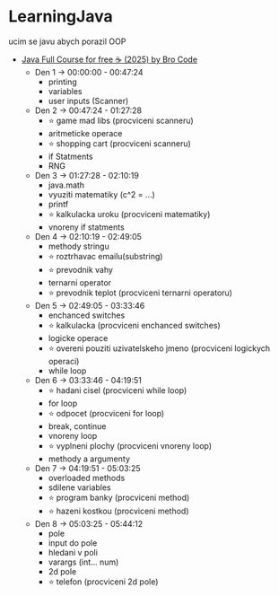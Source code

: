 # LearningJava
 ucim se javu abych porazil OOP  
 - [Java Full Course for free ☕ (2025) by Bro Code](https://www.youtube.com/watch?v=xTtL8E4LzTQ)  
     - Den 1 -> 00:00:00 - 00:47:24
         - printing
         - variables
         - user inputs (Scanner)  
     - Den 2 -> 00:47:24 - 01:27:28
         - ⭐ game mad libs (procviceni scanneru)
         - aritmeticke operace
         - ⭐ shopping cart (procviceni scanneru)
         - if Statments
         - RNG
     - Den 3 -> 01:27:28 - 02:10:19
         - java.math
         - vyuziti matematiky (c^2 = ...)
         - printf
         - ⭐ kalkulacka uroku (procviceni matematiky)
         - vnoreny if statments
     - Den 4 -> 02:10:19 - 02:49:05
         - methody stringu
         - ⭐ roztrhavac emailu(substring)
         - ⭐ prevodnik vahy
         - ternarni operator
         - ⭐ prevodnik teplot (procviceni ternarni operatoru)
     - Den 5 -> 02:49:05 - 03:33:46
         - enchanced switches
         - ⭐ kalkulacka (procviceni enchanced switches)
         - logicke operace
         - ⭐ overeni pouziti uzivatelskeho jmeno (procviceni logickych operaci)
         - while loop
     - Den 6 -> 03:33:46 - 04:19:51
         - ⭐ hadani cisel (procviceni while loop)
         - for loop
         - ⭐ odpocet (procviceni for loop)
         - break, continue
         - vnoreny loop
         - ⭐ vyplneni plochy (procviceni vnoreny loop)
         - methody a argumenty
     - Den 7 -> 04:19:51 - 05:03:25
         - overloaded methods
         - sdilene variables
         - ⭐ program banky (procviceni method)
         - ⭐ hazeni kostkou (procviceni method)
     - Den 8 -> 05:03:25 - 05:44:12
         - pole
         - input do pole
         - hledani v poli
         - varargs (int... num)
         - 2d pole
         - ⭐ telefon (procviceni 2d pole)
